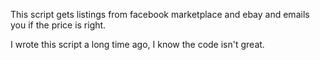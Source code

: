 This script gets listings from facebook marketplace and ebay and emails you if the price is right.

I wrote this script a long time ago, I know the code isn't great.